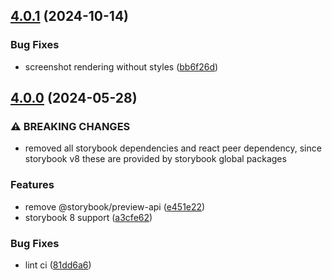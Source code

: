 ## [4.0.1](https://github.com/etchteam/storybook-addon-marker/compare/v4.0.0...v4.0.1) (2024-10-14)


### Bug Fixes

* screenshot rendering without styles ([bb6f26d](https://github.com/etchteam/storybook-addon-marker/commit/bb6f26df9c6e87018e20a23f34600761af1dd106))

## [4.0.0](https://github.com/etchteam/storybook-addon-marker/compare/v3.0.2...v4.0.0) (2024-05-28)


### ⚠ BREAKING CHANGES

* removed all storybook dependencies and
react peer dependency, since storybook v8 these are provided
by storybook global packages

### Features

* remove @storybook/preview-api ([e451e22](https://github.com/etchteam/storybook-addon-marker/commit/e451e22fc1310df53219da5f3fda916ef549db50))
* storybook 8 support ([a3cfe62](https://github.com/etchteam/storybook-addon-marker/commit/a3cfe62c1d4b3e3f109944ce40ef9e37f2792718))


### Bug Fixes

* lint ci ([81dd6a6](https://github.com/etchteam/storybook-addon-marker/commit/81dd6a6e3c85255baca640d51906432fc7a101c8))
